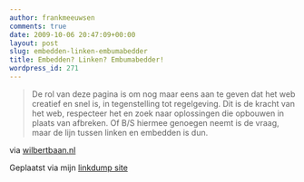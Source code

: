 ```yaml
---
author: frankmeeuwsen
comments: true
date: 2009-10-06 20:47:09+00:00
layout: post
slug: embedden-linken-embumabedder
title: Embedden? Linken? Embumabedder!
wordpress_id: 271
---
```


<blockquote>De rol van deze pagina is om nog maar eens aan te geven dat het web creatief en snel is, in tegenstelling tot regelgeving. Dit is de kracht van het web, respecteer het en zoek naar oplossingen die opbouwen in plaats van afbreken. Of B/S hiermee genoegen neemt is de vraag, maar de lijn tussen linken en embedden is dun.</blockquote>

   

via [wilbertbaan.nl](http://www.wilbertbaan.nl/embumabedder/)

     

 Geplaatst via mijn [linkdump site](http://frankmeeuwsen.posterous.com)   

 

